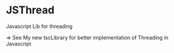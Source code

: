 JSThread
========

Javascript Lib for threading

=> See My new tscLibrary for better implementation of Threading in Javascript
